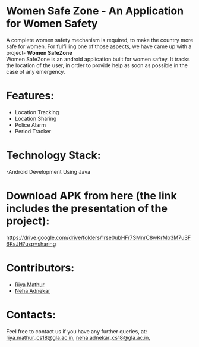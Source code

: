 

# Women Safe Zone - An Application for Women Safety


A complete women safety mechanism is required, to make the country more safe for women. For fulfilling one of those aspects, we have came up with a project- <b> Women SafeZone </b>  
Women SafeZone is an android application built for women saftey.
It tracks the location of the user, in order to provide help as soon as possible in the case of any emergency.

# Features:
- Location Tracking
- Location Sharing
- Police Alarm
- Period Tracker
 
# Technology Stack:
-Android Development Using Java

# Download APK from here (the link includes the presentation of the project):
https://drive.google.com/drive/folders/1rse0ubHFr7SMnrC8wKrMo3M7uSF6KsJH?usp=sharing

<!-- # Layout:
![](img1.jpeg) &nbsp; ![](img2.jpeg) &nbsp;
![](img3.jpeg)   &nbsp;  ![](img4.jpeg)   &nbsp;  ![](img5.jpeg) -->

# Contributors:

- [Riya Mathur](https://github.com/Blitzcoder01)
- [Neha Adnekar](https://github.com/Nehaadnekar)

# Contacts:
Feel free to contact us if you have any further queries, at:
<riya.mathur_cs18@gla.ac.in>, 
<neha.adnekar_cs18@gla.ac.in>, 
